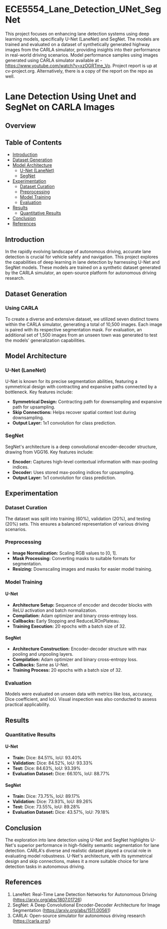 # ECE5554_Lane_Detection_UNet_SegNet
This project focuses on enhancing lane detection systems using deep learning models, specifically U-Net (LaneNet) and SegNet. The models are trained and evaluated on a dataset of synthetically generated highway images from the CARLA simulator, providing insights into their performance in real-world driving scenarios. Model performance samples using images generated using CARLA simulator available at - https://www.youtube.com/watch?v=xzOGRTme_Vo. Project report is up at cv-project.org. Alternatively, there is a copy of the report on the repo as well. 

# Lane Detection Using Unet and SegNet on CARLA Images

## Overview

## Table of Contents
- [Introduction](#introduction)
- [Dataset Generation](#dataset-generation)
- [Model Architecture](#model-architecture)
  - [U-Net (LaneNet)](#u-net-lanenet)
  - [SegNet](#segnet)
- [Experimentation](#experimentation)
  - [Dataset Curation](#dataset-curation)
  - [Preprocessing](#preprocessing)
  - [Model Training](#model-training)
  - [Evaluation](#evaluation)
- [Results](#results)
  - [Quantitative Results](#quantitative-results)
- [Conclusion](#conclusion)
- [References](#references)

## Introduction

In the rapidly evolving landscape of autonomous driving, accurate lane detection is crucial for vehicle safety and navigation. This project explores the capabilities of deep learning in lane detection by harnessing U-Net and SegNet models. These models are trained on a synthetic dataset generated by the CARLA simulator, an open-source platform for autonomous driving research.

## Dataset Generation

### Using CARLA

To create a diverse and extensive dataset, we utilized seven distinct towns within the CARLA simulator, generating a total of 10,500 images. Each image is paired with its respective segmentation mask. For evaluation, an additional set of 1,500 images from an unseen town was generated to test the models' generalization capabilities.

## Model Architecture

### U-Net (LaneNet)

U-Net is known for its precise segmentation abilities, featuring a symmetrical design with contracting and expansive paths connected by a bottleneck. Key features include:

- **Symmetrical Design:** Contracting path for downsampling and expansive path for upsampling.
- **Skip Connections:** Helps recover spatial context lost during downsampling.
- **Output Layer:** 1x1 convolution for class prediction.

### SegNet

SegNet's architecture is a deep convolutional encoder-decoder structure, drawing from VGG16. Key features include:

- **Encoder:** Captures high-level contextual information with max-pooling indices.
- **Decoder:** Uses stored max-pooling indices for upsampling.
- **Output Layer:** 1x1 convolution for class prediction.

## Experimentation

### Dataset Curation

The dataset was split into training (60%), validation (20%), and testing (20%) sets. This ensures a balanced representation of various driving scenarios.

### Preprocessing

- **Image Normalization:** Scaling RGB values to [0, 1].
- **Mask Processing:** Converting masks to suitable formats for segmentation.
- **Resizing:** Downscaling images and masks for easier model training.

### Model Training

#### U-Net

- **Architecture Setup:** Sequence of encoder and decoder blocks with ReLU activation and batch normalization.
- **Compilation:** Adam optimizer and binary cross-entropy loss.
- **Callbacks:** Early Stopping and ReduceLROnPlateau.
- **Training Execution:** 20 epochs with a batch size of 32.

#### SegNet

- **Architecture Construction:** Encoder-decoder structure with max pooling and unpooling layers.
- **Compilation:** Adam optimizer and binary cross-entropy loss.
- **Callbacks:** Same as U-Net.
- **Training Process:** 20 epochs with a batch size of 32.

### Evaluation

Models were evaluated on unseen data with metrics like loss, accuracy, Dice coefficient, and IoU. Visual inspection was also conducted to assess practical applicability.

## Results

### Quantitative Results

#### U-Net

- **Train:** Dice: 84.51%, IoU: 93.40%
- **Validation:** Dice: 84.52%, IoU: 93.33%
- **Test:** Dice: 84.63%, IoU: 93.39%
- **Evaluation Dataset:** Dice: 66.10%, IoU: 88.77%

#### SegNet

- **Train:** Dice: 73.75%, IoU: 89.17%
- **Validation:** Dice: 73.93%, IoU: 89.26%
- **Test:** Dice: 73.55%, IoU: 89.28%
- **Evaluation Dataset:** Dice: 43.57%, IoU: 79.18%


## Conclusion

The exploration into lane detection using U-Net and SegNet highlights U-Net's superior performance in high-fidelity semantic segmentation for lane detection. CARLA's diverse and realistic dataset played a crucial role in evaluating model robustness. U-Net's architecture, with its symmetrical design and skip connections, makes it a more suitable choice for lane detection tasks in autonomous driving.

## References

1. LaneNet: Real-Time Lane Detection Networks for Autonomous Driving (https://arxiv.org/abs/1807.01726)
2. SegNet: A Deep Convolutional Encoder-Decoder Architecture for Image Segmentation (https://arxiv.org/abs/1511.00561)
3. CARLA: Open-source simulator for autonomous driving research (https://carla.org/)
